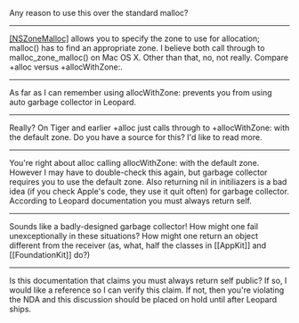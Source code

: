 Any reason to use this over the standard malloc?

----

[[NSZoneMalloc]]() allows you to specify the zone to use for allocation; malloc() has to find an appropriate zone. I believe both call through to malloc_zone_malloc() on Mac OS X. Other than that, no, not really. Compare +alloc versus +allocWithZone:.

----

As far as I can remember using allocWithZone: prevents you from using auto garbage collector in Leopard.

----

Really? On Tiger and earlier +alloc just calls through to +allocWithZone: with the default zone. Do you have a source for this? I'd like to read more.

----

You're right about alloc calling allocWithZone: with the default zone. However I may have to double-check this again, but garbage collector requires you to use the default zone. Also returning nil in initiliazers is a bad idea (if you check Apple's code, they use it quit often) for garbage collector. According to Leopard documentation you must always return self.

----

Sounds like a badly-designed garbage collector! How might one fail unexceptionally in these situations? How might one return an object different from the receiver (as, what, half the classes in [[AppKit]] and [[FoundationKit]] do?)

----
Is this documentation that claims you must always return self public? If so, I would like a reference so I can verify this claim. If not, then you're violating the NDA and this discussion should be placed on hold until after Leopard ships.